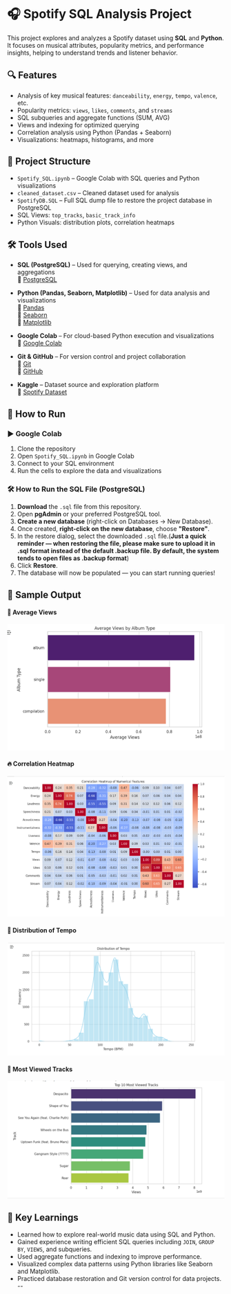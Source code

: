 # 🎧 Spotify SQL Analysis Project

This project explores and analyzes a Spotify dataset using **SQL** and **Python**. It focuses on musical attributes, popularity metrics, and performance insights, helping to understand trends and listener behavior.

## 🔍 Features

- Analysis of key musical features: `danceability`, `energy`, `tempo`, `valence`, etc.
- Popularity metrics: `views`, `likes`, `comments`, and `streams`
- SQL subqueries and aggregate functions (SUM, AVG)
- Views and indexing for optimized querying
- Correlation analysis using Python (Pandas + Seaborn)
- Visualizations: heatmaps, histograms, and more

## 📁 Project Structure

- `Spotify_SQL.ipynb` – Google Colab with SQL queries and Python visualizations  
- `cleaned_dataset.csv` – Cleaned dataset used for analysis  
- `SpotifyDB.SQL` – Full SQL dump file to restore the project database in PostgreSQL  
- SQL Views: `top_tracks`, `basic_track_info`  
- Python Visuals: distribution plots, correlation heatmaps  


## 🛠️ Tools Used

- **SQL (PostgreSQL)** – Used for querying, creating views, and aggregations  
  🔗 [PostgreSQL](https://www.postgresql.org/)

- **Python (Pandas, Seaborn, Matplotlib)** – Used for data analysis and visualizations  
  🔗 [Pandas](https://pandas.pydata.org/)  
  🔗 [Seaborn](https://seaborn.pydata.org/)  
  🔗 [Matplotlib](https://matplotlib.org/)

- **Google Colab** – For cloud-based Python execution and visualizations  
  🔗 [Google Colab](https://colab.research.google.com/)

- **Git & GitHub** – For version control and project collaboration  
  🔗 [Git](https://git-scm.com/)  
  🔗 [GitHub](https://github.com/)
  
- **Kaggle** – Dataset source and exploration platform  
  🔗 [Spotify Dataset](https://www.kaggle.com/datasets/sanjanchaudhari/spotify-dataset)


## 🚀 How to Run

### ▶️ Google Colab
1. Clone the repository  
2. Open `Spotify_SQL.ipynb` in Google Colab 
3. Connect to your SQL environment  
4. Run the cells to explore the data and visualizations

### 🛠️ How to Run the SQL File (PostgreSQL)

1. **Download** the `.sql` file from this repository.
2. Open **pgAdmin** or your preferred PostgreSQL tool.
3. **Create a new database** (right-click on Databases → New Database).
4. Once created, **right-click on the new database**, choose **"Restore"**.
5. In the restore dialog, select the downloaded `.sql` file.(**Just a quick reminder — when restoring the file, please make sure to upload it in .sql format instead of the default .backup file. By default, the system tends to open files as .backup format**)
6. Click **Restore**.
7. The database will now be populated — you can start running queries!

## 📸 Sample Output

#### 🎯 Average Views
![Average Views](visualization/Average_Views.png)

#### 🔥 Correlation Heatmap
![Correlation Heatmap](visualization/Correlation_Heatmap.png)

#### 🎵 Distribution of Tempo
![Distribution of Tempo](visualization/Distribution_of_Tempo.png)

#### 👑 Most Viewed Tracks
![Most Viewed Tracks](visualization/Most_Viewed_Tracks.png)



## 🧠 Key Learnings

- Learned how to explore real-world music data using SQL and Python.
- Gained experience writing efficient SQL queries including `JOIN`, `GROUP BY`, `VIEWS`, and subqueries.
- Used aggregate functions and indexing to improve performance.
- Visualized complex data patterns using Python libraries like Seaborn and Matplotlib.
- Practiced database restoration and Git version control for data projects.
--
